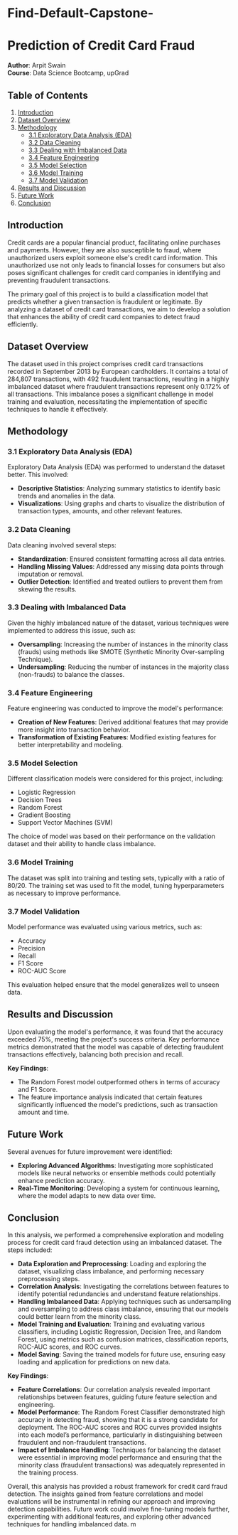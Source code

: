 # Find-Default-Capstone-

# Prediction of Credit Card Fraud

**Author**: Arpit Swain  
**Course**: Data Science Bootcamp, upGrad

## Table of Contents
1. [Introduction](#introduction)
2. [Dataset Overview](#dataset-overview)
3. [Methodology](#methodology)
   - [3.1 Exploratory Data Analysis (EDA)](#31-exploratory-data-analysis-eda)
   - [3.2 Data Cleaning](#32-data-cleaning)
   - [3.3 Dealing with Imbalanced Data](#33-dealing-with-imbalanced-data)
   - [3.4 Feature Engineering](#34-feature-engineering)
   - [3.5 Model Selection](#35-model-selection)
   - [3.6 Model Training](#36-model-training)
   - [3.7 Model Validation](#37-model-validation)
4. [Results and Discussion](#results-and-discussion)
5. [Future Work](#future-work)
6. [Conclusion](#conclusion)

## Introduction

Credit cards are a popular financial product, facilitating online purchases and payments. However, they are also susceptible to fraud, where unauthorized users exploit someone else's credit card information. This unauthorized use not only leads to financial losses for consumers but also poses significant challenges for credit card companies in identifying and preventing fraudulent transactions.

The primary goal of this project is to build a classification model that predicts whether a given transaction is fraudulent or legitimate. By analyzing a dataset of credit card transactions, we aim to develop a solution that enhances the ability of credit card companies to detect fraud efficiently.

## Dataset Overview

The dataset used in this project comprises credit card transactions recorded in September 2013 by European cardholders. It contains a total of 284,807 transactions, with 492 fraudulent transactions, resulting in a highly imbalanced dataset where fraudulent transactions represent only 0.172% of all transactions. This imbalance poses a significant challenge in model training and evaluation, necessitating the implementation of specific techniques to handle it effectively.

## Methodology

### 3.1 Exploratory Data Analysis (EDA)
Exploratory Data Analysis (EDA) was performed to understand the dataset better. This involved:
- **Descriptive Statistics**: Analyzing summary statistics to identify basic trends and anomalies in the data.
- **Visualizations**: Using graphs and charts to visualize the distribution of transaction types, amounts, and other relevant features.

### 3.2 Data Cleaning
Data cleaning involved several steps:
- **Standardization**: Ensured consistent formatting across all data entries.
- **Handling Missing Values**: Addressed any missing data points through imputation or removal.
- **Outlier Detection**: Identified and treated outliers to prevent them from skewing the results.

### 3.3 Dealing with Imbalanced Data
Given the highly imbalanced nature of the dataset, various techniques were implemented to address this issue, such as:
- **Oversampling**: Increasing the number of instances in the minority class (frauds) using methods like SMOTE (Synthetic Minority Over-sampling Technique).
- **Undersampling**: Reducing the number of instances in the majority class (non-frauds) to balance the classes.

### 3.4 Feature Engineering
Feature engineering was conducted to improve the model's performance:
- **Creation of New Features**: Derived additional features that may provide more insight into transaction behavior.
- **Transformation of Existing Features**: Modified existing features for better interpretability and modeling.

### 3.5 Model Selection
Different classification models were considered for this project, including:
- Logistic Regression
- Decision Trees
- Random Forest
- Gradient Boosting
- Support Vector Machines (SVM)

The choice of model was based on their performance on the validation dataset and their ability to handle class imbalance.

### 3.6 Model Training
The dataset was split into training and testing sets, typically with a ratio of 80/20. The training set was used to fit the model, tuning hyperparameters as necessary to improve performance.

### 3.7 Model Validation
Model performance was evaluated using various metrics, such as:
- Accuracy
- Precision
- Recall
- F1 Score
- ROC-AUC Score

This evaluation helped ensure that the model generalizes well to unseen data.

## Results and Discussion

Upon evaluating the model's performance, it was found that the accuracy exceeded 75%, meeting the project's success criteria. Key performance metrics demonstrated that the model was capable of detecting fraudulent transactions effectively, balancing both precision and recall.

**Key Findings**:
- The Random Forest model outperformed others in terms of accuracy and F1 Score.
- The feature importance analysis indicated that certain features significantly influenced the model's predictions, such as transaction amount and time.

## Future Work

Several avenues for future improvement were identified:
- **Exploring Advanced Algorithms**: Investigating more sophisticated models like neural networks or ensemble methods could potentially enhance prediction accuracy.
- **Real-Time Monitoring**: Developing a system for continuous learning, where the model adapts to new data over time.

## Conclusion

In this analysis, we performed a comprehensive exploration and modeling process for credit card fraud detection using an imbalanced dataset. The steps included:
- **Data Exploration and Preprocessing**: Loading and exploring the dataset, visualizing class imbalance, and performing necessary preprocessing steps.
- **Correlation Analysis**: Investigating the correlations between features to identify potential redundancies and understand feature relationships.
- **Handling Imbalanced Data**: Applying techniques such as undersampling and oversampling to address class imbalance, ensuring that our models could better learn from the minority class.
- **Model Training and Evaluation**: Training and evaluating various classifiers, including Logistic Regression, Decision Tree, and Random Forest, using metrics such as confusion matrices, classification reports, ROC-AUC scores, and ROC curves.
- **Model Saving**: Saving the trained models for future use, ensuring easy loading and application for predictions on new data.

**Key Findings**:
- **Feature Correlations**: Our correlation analysis revealed important relationships between features, guiding future feature selection and engineering.
- **Model Performance**: The Random Forest Classifier demonstrated high accuracy in detecting fraud, showing that it is a strong candidate for deployment. The ROC-AUC scores and ROC curves provided insights into each model’s performance, particularly in distinguishing between fraudulent and non-fraudulent transactions.
- **Impact of Imbalance Handling**: Techniques for balancing the dataset were essential in improving model performance and ensuring that the minority class (fraudulent transactions) was adequately represented in the training process.

Overall, this analysis has provided a robust framework for credit card fraud detection. The insights gained from feature correlations and model evaluations will be instrumental in refining our approach and improving detection capabilities. Future work could involve fine-tuning models further, experimenting with additional features, and exploring other advanced techniques for handling imbalanced data.
m


